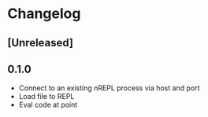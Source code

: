 # Changelog

## [Unreleased]

## 0.1.0

- Connect to an existing nREPL process via host and port
- Load file to REPL
- Eval code at point
